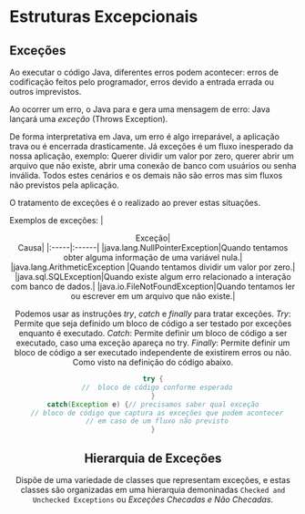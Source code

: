 Estruturas Excepcionais
==============

Exceções
---------------

Ao executar o código Java, diferentes erros podem acontecer: erros de codificação feitos pelo programador, erros devido a entrada errada ou outros imprevistos.

Ao ocorrer um erro, o Java para e gera uma mensagem de erro: Java lançará uma _exceção_ (Throws Exception).

De forma interpretativa em Java, um erro é algo irreparável, a aplicação trava ou é encerrada drasticamente. Já exceções é um fluxo inesperado da nossa aplicação, exemplo: Querer dividir um valor por zero, querer abrir um arquivo que não existe, abrir uma conexão de banco com usuários ou senha inválida. Todos estes cenários e os demais não são erros mas sim fluxos não previstos pela aplicação.

O tratamento de exceções é o realizado ao prever estas situações.

Exemplos de exceções:
|<center>Exceção|<center>Causa|
|:-----|:------|
|java.lang.NullPointerException|Quando tentamos obter alguma informação de uma variável nula.|
|java.lang.ArithmeticException	|Quando tentamos dividir um valor por zero.|
|java.sql.SQLException|Quando existe algum erro relacionado a interação com banco de dados.|
|java.io.FileNotFoundException|Quando tentamos ler ou escrever em um arquivo que não existe.|

Podemos usar as instruções _try_, _catch_ e _finally_ para tratar exceções.
_Try_: Permite que seja definido um bloco de código a ser testado por exceções enquanto é executado.
_Catch_: Permite definir um bloco de código a ser executado, caso uma exceção apareça no try.
_Finally_: Permite definir um bloco de código a ser executado independente de existirem erros ou não.
Como visto na definição do código abaixo.
``` java
try {
  //  bloco de código conforme esperado
}
catch(Exception e) {// precisamos saber qual exceção
  // bloco de código que captura as exceções que podem acontecer
  // em caso de um fluxo não previsto
}
```

Hierarquia de Exceções
------------------------------------

Dispõe de uma variedade de classes que representam exceções, e estas classes são organizadas em uma hierarquia demoninadas `Checked and Unchecked Exceptions` ou _Exceções Checadas e Não Checadas_.

